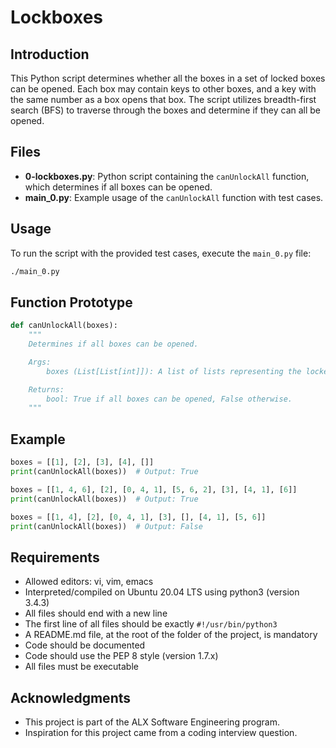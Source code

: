 # Lockboxes

## Introduction
This Python script determines whether all the boxes in a set of locked boxes can be opened. Each box may contain keys to other boxes, and a key with the same number as a box opens that box. The script utilizes breadth-first search (BFS) to traverse through the boxes and determine if they can all be opened.

## Files
- **0-lockboxes.py**: Python script containing the `canUnlockAll` function, which determines if all boxes can be opened.
- **main_0.py**: Example usage of the `canUnlockAll` function with test cases.

## Usage
To run the script with the provided test cases, execute the `main_0.py` file:
```bash
./main_0.py
```

## Function Prototype
```python
def canUnlockAll(boxes):
    """
    Determines if all boxes can be opened.

    Args:
        boxes (List[List[int]]): A list of lists representing the locked boxes.

    Returns:
        bool: True if all boxes can be opened, False otherwise.
    """
```

## Example
```python
boxes = [[1], [2], [3], [4], []]
print(canUnlockAll(boxes))  # Output: True

boxes = [[1, 4, 6], [2], [0, 4, 1], [5, 6, 2], [3], [4, 1], [6]]
print(canUnlockAll(boxes))  # Output: True

boxes = [[1, 4], [2], [0, 4, 1], [3], [], [4, 1], [5, 6]]
print(canUnlockAll(boxes))  # Output: False
```

## Requirements
- Allowed editors: vi, vim, emacs
- Interpreted/compiled on Ubuntu 20.04 LTS using python3 (version 3.4.3)
- All files should end with a new line
- The first line of all files should be exactly `#!/usr/bin/python3`
- A README.md file, at the root of the folder of the project, is mandatory
- Code should be documented
- Code should use the PEP 8 style (version 1.7.x)
- All files must be executable

## Acknowledgments
- This project is part of the ALX Software Engineering program.
- Inspiration for this project came from a coding interview question.